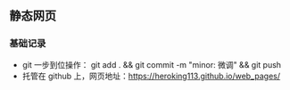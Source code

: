 ## 静态网页
### 基础记录
- git 一步到位操作： git add . && git commit -m "minor: 微调" && git push
- 托管在 github 上，网页地址：https://heroking113.github.io/web_pages/